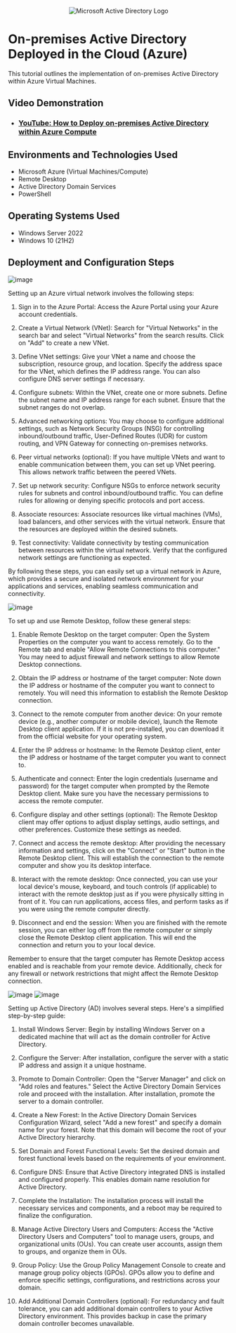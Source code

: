 <p align="center">
<img src="https://i.imgur.com/pU5A58S.png" alt="Microsoft Active Directory Logo"/>
</p>

<h1>On-premises Active Directory Deployed in the Cloud (Azure)</h1>
This tutorial outlines the implementation of on-premises Active Directory within Azure Virtual Machines.<br />


<h2>Video Demonstration</h2>

- ### [YouTube: How to Deploy on-premises Active Directory within Azure Compute](https://www.youtube.com)

<h2>Environments and Technologies Used</h2>

- Microsoft Azure (Virtual Machines/Compute)
- Remote Desktop
- Active Directory Domain Services
- PowerShell

<h2>Operating Systems Used </h2>

- Windows Server 2022
- Windows 10 (21H2)



<h2>Deployment and Configuration Steps</h2>

![image](https://github.com/derekjonesaa/configure-ad/assets/167825508/337595dc-a39e-42f6-a016-5160b7ed099c)

Setting up an Azure virtual network involves the following steps:

1. Sign in to the Azure Portal: Access the Azure Portal using your Azure account credentials.

2. Create a Virtual Network (VNet): Search for "Virtual Networks" in the search bar and select "Virtual Networks" from the search results. Click on "Add" to create a new VNet.

3. Define VNet settings: Give your VNet a name and choose the subscription, resource group, and location. Specify the address space for the VNet, which defines the IP address range. You can also configure DNS server settings if necessary.

4. Configure subnets: Within the VNet, create one or more subnets. Define the subnet name and IP address range for each subnet. Ensure that the subnet ranges do not overlap.

5. Advanced networking options: You may choose to configure additional settings, such as Network Security Groups (NSG) for controlling inbound/outbound traffic, User-Defined Routes (UDR) for custom routing, and VPN Gateway for connecting on-premises networks.

6. Peer virtual networks (optional): If you have multiple VNets and want to enable communication between them, you can set up VNet peering. This allows network traffic between the peered VNets.

7. Set up network security: Configure NSGs to enforce network security rules for subnets and control inbound/outbound traffic. You can define rules for allowing or denying specific protocols and port access.

8. Associate resources: Associate resources like virtual machines (VMs), load balancers, and other services with the virtual network. Ensure that the resources are deployed within the desired subnets.

9. Test connectivity: Validate connectivity by testing communication between resources within the virtual network. Verify that the configured network settings are functioning as expected.

By following these steps, you can easily set up a virtual network in Azure, which provides a secure and isolated network environment for your applications and services, enabling seamless communication and connectivity.
</p>
<p>



![image](https://github.com/derekjonesaa/configure-ad/assets/167825508/262ae8fa-3d1d-4c6f-a244-f8a60cb30f2e)

To set up and use Remote Desktop, follow these general steps:

1. Enable Remote Desktop on the target computer: Open the System Properties on the computer you want to access remotely. Go to the Remote tab and enable "Allow Remote Connections to this computer." You may need to adjust firewall and network settings to allow Remote Desktop connections.

2. Obtain the IP address or hostname of the target computer: Note down the IP address or hostname of the computer you want to connect to remotely. You will need this information to establish the Remote Desktop connection.

3. Connect to the remote computer from another device: On your remote device (e.g., another computer or mobile device), launch the Remote Desktop client application. If it is not pre-installed, you can download it from the official website for your operating system.

4. Enter the IP address or hostname: In the Remote Desktop client, enter the IP address or hostname of the target computer you want to connect to.

5. Authenticate and connect: Enter the login credentials (username and password) for the target computer when prompted by the Remote Desktop client. Make sure you have the necessary permissions to access the remote computer.

6. Configure display and other settings (optional): The Remote Desktop client may offer options to adjust display settings, audio settings, and other preferences. Customize these settings as needed.

7. Connect and access the remote desktop: After providing the necessary information and settings, click on the "Connect" or "Start" button in the Remote Desktop client. This will establish the connection to the remote computer and show you its desktop interface.

8. Interact with the remote desktop: Once connected, you can use your local device's mouse, keyboard, and touch controls (if applicable) to interact with the remote desktop just as if you were physically sitting in front of it. You can run applications, access files, and perform tasks as if you were using the remote computer directly.

9. Disconnect and end the session: When you are finished with the remote session, you can either log off from the remote computer or simply close the Remote Desktop client application. This will end the connection and return you to your local device.

Remember to ensure that the target computer has Remote Desktop access enabled and is reachable from your remote device. Additionally, check for any firewall or network restrictions that might affect the Remote Desktop connection.
</p>
<p>



![image](https://github.com/derekjonesaa/configure-ad/assets/167825508/2afcd11f-4448-4409-9e09-02a3c0b0fbdf)
![image](https://github.com/derekjonesaa/configure-ad/assets/167825508/72e64dd4-abaa-4da9-a317-0d6fb59e5b42)



Setting up Active Directory (AD) involves several steps. Here's a simplified step-by-step guide:

1. Install Windows Server: Begin by installing Windows Server on a dedicated machine that will act as the domain controller for Active Directory.

2. Configure the Server: After installation, configure the server with a static IP address and assign it a unique hostname.

3. Promote to Domain Controller: Open the "Server Manager" and click on "Add roles and features." Select the Active Directory Domain Services role and proceed with the installation. After installation, promote the server to a domain controller.

4. Create a New Forest: In the Active Directory Domain Services Configuration Wizard, select "Add a new forest" and specify a domain name for your forest. Note that this domain will become the root of your Active Directory hierarchy.

5. Set Domain and Forest Functional Levels: Set the desired domain and forest functional levels based on the requirements of your environment.

6. Configure DNS: Ensure that Active Directory integrated DNS is installed and configured properly. This enables domain name resolution for Active Directory.

7. Complete the Installation: The installation process will install the necessary services and components, and a reboot may be required to finalize the configuration.

8. Manage Active Directory Users and Computers: Access the "Active Directory Users and Computers" tool to manage users, groups, and organizational units (OUs). You can create user accounts, assign them to groups, and organize them in OUs.

9. Group Policy: Use the Group Policy Management Console to create and manage group policy objects (GPOs). GPOs allow you to define and enforce specific settings, configurations, and restrictions across your domain.

10. Add Additional Domain Controllers (optional): For redundancy and fault tolerance, you can add additional domain controllers to your Active Directory environment. This provides backup in case the primary domain controller becomes unavailable.
</p>
<p>

<br />
